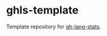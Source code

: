 # ghls-template

Template repository for [gh-lang-stats](https://github.com/vladaviedov/gh-lang-stats).
